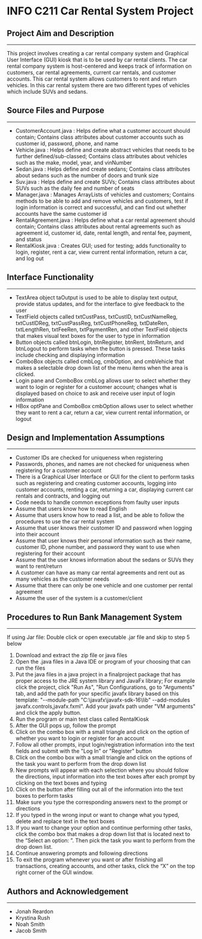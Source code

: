 # INFO C211 Car Rental System Project
## Project Aim and Description
***
This project involves creating a car rental company system and Graphical User Interface (GUI) kiosk that is to be used by car rental clients.  The car rental company system is host-centered and keeps track of information on customers, car rental agreements, current car rentals, and customer accounts.  This car rental system allows customers to rent and return vehicles.  In this car rental system there are two different types of vehicles which include SUVs and sedans.

## Source Files and Purpose
***
* CustomerAccount.java : Helps define what a customer account should contain; Contains class attributes about customer accounts such as customer id, password, phone, and name
* Vehicle.java : Helps define and create abstract vehicles that needs to be further defined/sub-classed; Contains class attributes about vehicles such as the make, model, year, and vinNumber
* Sedan.java : Helps define and create sedans; Contains class attributes about sedans such as the number of doors and trunk size
* Suv.java : Helps define and create SUVs; Contains class attributes about SUVs such as the daily fee and number of seats
* Manager.java : Manages ArrayLists of vehicles and customers; Contains methods to be able to add and remove vehicles and customers, test if login information is correct and successful, and can find out whether accounts have the same customer id
* RentalAgreement.java : Helps define what a car rental agreement should contain; Contains class attributes about rental agreements such as agreement id, customer id, date, rental length, and rental fee, payment, and status
* RentalKiosk.java : Creates GUI; used for testing; adds functionality to login, register, rent a car, view current rental information, return a car, and log out

## Interface Functionality
***
* TextArea object taOutput is used to be able to display text output, provide status updates, and for the interface to give feedback to the user
* TextField objects called txtCustPass, txtCustID, txtCustNameReg, txtCustIDReg, txtCustPassReg, txtCustPhoneReg, txtDateRen, txtLengthRen, txtFeeRen, txtPaymentRen, and other TextField objects that makes visual text boxes for the user to type in information
* Button objects called btnLogin, btnRegister, btnRent, btnReturn, and btnLogout to perform tasks when the button is pressed.  These tasks include checking and displaying information
* ComboBox objects called cmbLog, cmbOption, and cmbVehicle that makes a selectable drop down list of the menu items when the area is clicked.
* Login pane and ComboBox cmbLog allows user to select whether they want to login or register for a customer account;  changes what is displayed based on choice to ask and receive user input of login information
* HBox optPane and ComboBox cmbOption allows user to select whether they want to rent a car, return a car, view current rental information, or logout

## Design and Implementation Assumptions
***
* Customer IDs are checked for uniqueness when registering
* Passwords, phones, and names are not checked for uniqueness when registering for a customer account
* There is a Graphical User Interface or GUI for the client to perform tasks such as registering and creating customer accounts, logging into customer accounts, renting a car, returning a car, displaying current car rentals and contracts, and logging out
* Code needs to handle common exceptions from faulty user inputs
* Assume that users know how to read English
* Assume that users know how to read a list, and be able to follow the procedures to use the car rental system
* Assume that user knows their customer ID and password when logging into their account
* Assume that user knows their personal information such as their name, customer ID, phone number, and password they want to use when registering for their account
* Assume that the user knows information about the sedans or SUVs they want to rent/return
* A customer can have as many car rental agreements and rent out as many vehicles as the customer needs
* Assume that there can only be one vehicle and one customer per rental agreement
* Assume the user of the system is a customer/client

## Procedures to Run Bank Management System
***
If using Jar file: Double click or open executable .jar file and skip to step 5 below
1. Download and extract the zip file or java files
2. Open the .java files in a Java IDE or program of your choosing that can run the files
3. Put the java files in a java project in a finalproject package that has proper access to the JRE system library and JavaFx library; For example click the project, click "Run As", "Run Configurations, go to "Arguments" tab, and add the path for your specific javafx library based on this template: "--module-path "C:\javafx\javafx-sdk-16\lib" --add-modules javafx.controls,javafx.fxml".  Add your javafx path under "VM arguments" and click the apply button.
4. Run the program or main test class called RentalKiosk
5. After the GUI pops up, follow the prompt
6. Click on the combo box with a small triangle and click on the option of whether you want to login or register for an account
7. Follow all other prompts, input login/registration information into the text fields and submit with the "Log In" or "Register" button
8. Click on the combo box with a small triangle and click on the options of the task you want to perform from the drop down list
9. New prompts will appear with each selection where you should follow the directions, input information into the text boxes after each prompt by clicking on the text boxes and typing
10. Click on the button after filling out all of the information into the text boxes to perform tasks
11. Make sure you type the corresponding answers next to the prompt or directions
12. If you typed in the wrong input or want to change what you typed, delete and replace text in the text boxes
13. If you want to change your option and continue performing other tasks, click the combo box that makes a drop down list that is located next to the “Select an option: ”.  Then pick the task you want to perform from the drop down list.
14. Continue answering prompts and following directions
15. To exit the program whenever you want or after finishing all transactions, creating accounts, and other tasks, click the “X” on the top right corner of the GUI window.

## Authors and Acknowledgement
***
* Jonah Reardon
* Krystina Rush
* Noah Smith
* Jacob Smith

